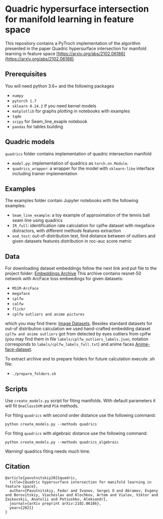 # Quadric hypersurface intersection for manifold learning in feature space

This repository contains a PyTroch implementation of the algorithm presented in the paper Quadric hypersurface intersection for manifold learning in feature space
[https://arxiv.org/abs/2102.06186](https://arxiv.org/abs/2102.06186)

## Prerequisites

You will need python 3.6+ and the following packages

- `numpy`
- `pytorch 1.7`
- `sklearn 0.24.2` if you need kernel models
- `matplotlib` for graphs plotting in notebooks with examples
- `tqdm`
- `scipy` for Seam_line_exaple notebook
- `pandas` for tables building


## Quadric models

`quadrics` folder contains implementation of quadric intersection manifold

- `model.py`: implementation of quadrics as `torch.nn.Module`.
- `quadrics_wrapper`: a wrapper for the model with `sklearn-like` interface including trainer implementation

## Examples

The examples folder contain Jupyter notebooks with the following examples:

- `Seam_line_example`: a toy example of approximation of the tennis ball seam line using quadrics
- `IR_full`: identification rate calculation for cplfw dataset with megaface distractors, with different methods features extraction
- `ood_test`: out-of-distribution test, find distance between of outliers and given datasets features distribution in roc-auc score metric

## Data
For downloading dataset embeddings follow the next link and put file to the project folder:
[Embeddings Archive](https://drive.google.com/file/d/1o7uUkkbIvHKEMSAcQV9rs9L0HUkY7dsh/view?usp=sharing)
This archive contains resnet-50 network with ArcFace loss embeedings for given datasets:

- `MS1M-ArcFace`
- `megaface`
- `cplfw`
- `calfw`
- `flickr`
- `cplfw outliers and anime pictures`

which you may find there: [Image Datasets](https://github.com/deepinsight/insightface/tree/master/recognition/_datasets_). Besides standard datasets for out-of distribution calculation we used hand-crafted embedding dataset `cplfw and anime outliers` got from detected by eyes outliers from cplfw (you may find them in file `labels/cplfw_outliers_labels.json`, notation corresponds to `labels/cplfw_labels_full.txt`) and anime faces [Anime-face-dataset](https://github.com/bchao1/Anime-Face-Dataset).

To extract archive and to prepare folders for future calculation execute .sh file:

- `./prepare_folders.sh`


## Scripts

Use `create_models.py` script for fiting manifolds. With default parameters it will fit `OneClassSVM` and `PCA` methods.

For fiting `quadrics` with second order distance use the following command:
```
python create_models.py --methods quadrics
```

For fiting `quadrics` with algebraic distance use the following command:
```
python create_models.py --methods quadrics_algebraic
```

Warning! quadrics fiting needs much time.

## Citation
```
@article{pavutnitskiy2021quadric,
  title={Quadric hypersurface intersection for manifold learning in feature space},
  author={Pavutnitskiy, Fedor and Ivanov, Sergei O and Abramov, Evgeny and Borovitskiy, Viacheslav and Klochkov, Artem and Vialov, Viktor and Zaikovskii, Anatolii and Petiushko, Aleksandr},
  journal={arXiv preprint arXiv:2102.06186},
  year={2021}
}
```
